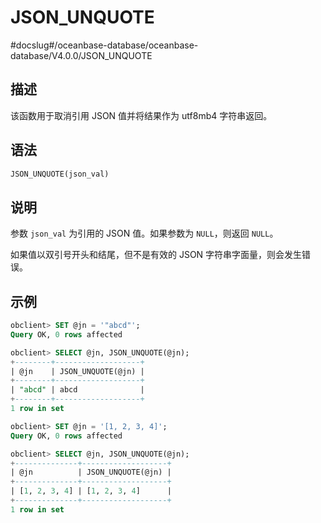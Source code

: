 JSON_UNQUOTE 
=================================
#docslug#/oceanbase-database/oceanbase-database/V4.0.0/JSON_UNQUOTE


描述 
-----------------------

该函数用于取消引用 JSON 值并将结果作为 utf8mb4 字符串返回。

语法 
-----------------------

```sql
JSON_UNQUOTE(json_val)
```



说明 
-----------------------

参数 `json_val` 为引用的 JSON 值。如果参数为 `NULL`，则返回 `NULL`。

如果值以双引号开头和结尾，但不是有效的 JSON 字符串字面量，则会发生错误。

示例 
-----------------------

```sql
obclient> SET @jn = '"abcd"';
Query OK, 0 rows affected

obclient> SELECT @jn, JSON_UNQUOTE(@jn);
+--------+-------------------+
| @jn    | JSON_UNQUOTE(@jn) |
+--------+-------------------+
| "abcd" | abcd              |
+--------+-------------------+
1 row in set

obclient> SET @jn = '[1, 2, 3, 4]';
Query OK, 0 rows affected

obclient> SELECT @jn, JSON_UNQUOTE(@jn);
+--------------+-------------------+
| @jn          | JSON_UNQUOTE(@jn) |
+--------------+-------------------+
| [1, 2, 3, 4] | [1, 2, 3, 4]      |
+--------------+-------------------+
1 row in set
```


